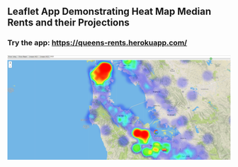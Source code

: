 ## Leaflet App Demonstrating Heat Map Median Rents and their Projections
### Try the app: https://queens-rents.herokuapp.com/
![text](./leaflet_app.png)
